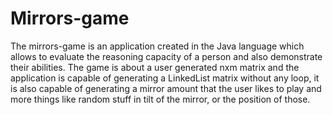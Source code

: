 # Mirrors-game
 The mirrors-game is an application created in the Java language which allows to evaluate the reasoning capacity of a person and also demonstrate their abilities. The game is about a user generated nxm matrix and the application is capable of generating a LinkedList matrix without any loop, it is also capable of generating a mirror amount that the user likes to play and more things like random stuff in tilt of the mirror, or the position of those.
